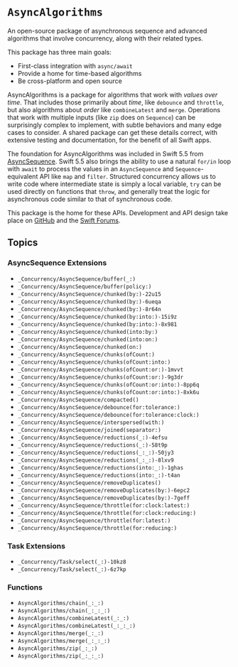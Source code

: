 # ``AsyncAlgorithms``

An open-source package of asynchronous sequence and advanced algorithms that involve concurrency, along with their related types.

This package has three main goals:

- First-class integration with `async/await`
- Provide a home for time-based algorithms
- Be cross-platform and open source

AsyncAlgorithms is a package for algorithms that work with *values over time*. That includes those primarily about *time*, like `debounce` and `throttle`, but also algorithms about *order* like `combineLatest` and `merge`. Operations that work with multiple inputs (like `zip` does on `Sequence`) can be surprisingly complex to implement, with subtle behaviors and many edge cases to consider. A shared package can get these details correct, with extensive testing and documentation, for the benefit of all Swift apps.

The foundation for AsyncAlgorithms was included in Swift 5.5 from [AsyncSequence](https://github.com/apple/swift-evolution/blob/main/proposals/0298-asyncsequence.md). Swift 5.5 also brings the ability to use a natural `for/in` loop with `await` to process the values in an `AsyncSequence` and `Sequence`-equivalent API like `map` and `filter`. Structured concurrency allows us to write code where intermediate state is simply a local variable, `try` can be used directly on functions that `throw`, and generally treat the logic for asynchronous code similar to that of synchronous code.

This package is the home for these APIs. Development and API design take place on [GitHub](https://github.com/apple/swift-async-algorithms) and the [Swift Forums](https://forums.swift.org/c/related-projects/).

## Topics

### AsyncSequence Extensions

- ``_Concurrency/AsyncSequence/buffer(_:)``
- ``_Concurrency/AsyncSequence/buffer(policy:)``
- ``_Concurrency/AsyncSequence/chunked(by:)-22u15``
- ``_Concurrency/AsyncSequence/chunked(by:)-6ueqa``
- ``_Concurrency/AsyncSequence/chunked(by:)-8r64n``
- ``_Concurrency/AsyncSequence/chunked(by:into:)-15i9z``
- ``_Concurrency/AsyncSequence/chunked(by:into:)-8x981``
- ``_Concurrency/AsyncSequence/chunked(into:by:)``
- ``_Concurrency/AsyncSequence/chunked(into:on:)``
- ``_Concurrency/AsyncSequence/chunked(on:)``
- ``_Concurrency/AsyncSequence/chunks(ofCount:)``
- ``_Concurrency/AsyncSequence/chunks(ofCount:into:)``
- ``_Concurrency/AsyncSequence/chunks(ofCount:or:)-1mvvt``
- ``_Concurrency/AsyncSequence/chunks(ofCount:or:)-9g3dr``
- ``_Concurrency/AsyncSequence/chunks(ofCount:or:into:)-8pp6q``
- ``_Concurrency/AsyncSequence/chunks(ofCount:or:into:)-8xk6u``
- ``_Concurrency/AsyncSequence/compacted()``
- ``_Concurrency/AsyncSequence/debounce(for:tolerance:)``
- ``_Concurrency/AsyncSequence/debounce(for:tolerance:clock:)``
- ``_Concurrency/AsyncSequence/interspersed(with:)``
- ``_Concurrency/AsyncSequence/joined(separator:)``
- ``_Concurrency/AsyncSequence/reductions(_:)-4efsu``
- ``_Concurrency/AsyncSequence/reductions(_:)-58t9p``
- ``_Concurrency/AsyncSequence/reductions(_:_:)-50jy3``
- ``_Concurrency/AsyncSequence/reductions(_:_:)-8lxv9``
- ``_Concurrency/AsyncSequence/reductions(into:_:)-1ghas``
- ``_Concurrency/AsyncSequence/reductions(into:_:)-t4an``
- ``_Concurrency/AsyncSequence/removeDuplicates()``
- ``_Concurrency/AsyncSequence/removeDuplicates(by:)-6epc2``
- ``_Concurrency/AsyncSequence/removeDuplicates(by:)-7geff``
- ``_Concurrency/AsyncSequence/throttle(for:clock:latest:)``
- ``_Concurrency/AsyncSequence/throttle(for:clock:reducing:)``
- ``_Concurrency/AsyncSequence/throttle(for:latest:)``
- ``_Concurrency/AsyncSequence/throttle(for:reducing:)``

### Task Extensions

- ``_Concurrency/Task/select(_:)-10kz8``
- ``_Concurrency/Task/select(_:)-6z7kp``

### Functions

- ``AsyncAlgorithms/chain(_:_:)``
- ``AsyncAlgorithms/chain(_:_:_:)``
- ``AsyncAlgorithms/combineLatest(_:_:)``
- ``AsyncAlgorithms/combineLatest(_:_:_:)``
- ``AsyncAlgorithms/merge(_:_:)``
- ``AsyncAlgorithms/merge(_:_:_:)``
- ``AsyncAlgorithms/zip(_:_:)``
- ``AsyncAlgorithms/zip(_:_:_:)``
